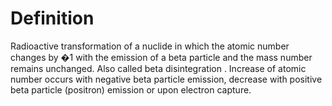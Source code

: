 # Definition

Radioactive transformation of a nuclide in which the atomic number
changes by �1 with the emission of a beta particle and the mass number
remains unchanged. Also called beta disintegration . Increase of atomic
number occurs with negative beta particle emission, decrease with
positive beta particle (positron) emission or upon electron capture.
